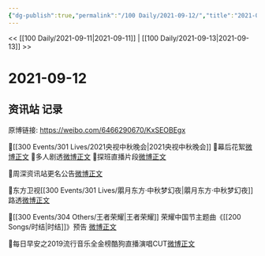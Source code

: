 ```yaml
---
{"dg-publish":true,"permalink":"/100 Daily/2021-09-12/","title":"2021-09-12","created":"2023-04-10T14:12:10.248+08:00","updated":"2023-04-10T14:13:02.465+08:00"}
---
```



<< [[100 Daily/2021-09-11\|2021-09-11]] | [[100 Daily/2021-09-13\|2021-09-13]] >>

# 2021-09-12

## 资讯站 记录

原博链接: https://weibo.com/6466290670/KxSEOBEgx

💫[[300 Events/301 Lives/2021央视中秋晚会\|2021央视中秋晚会]]
🌟幕后花絮[微博正文](https://m.weibo.cn/6466290670/4680566958197902)
🌟多人剧透[微博正文](https://m.weibo.cn/6466290670/4680556065065845)
🌟探班直播片段[微博正文](https://m.weibo.cn/6466290670/4680642447279986)

💫周深资讯站更名公告[微博正文](https://m.weibo.cn/6466290670/4680685820056218)

💫东方卫视[[300 Events/301 Lives/朤月东方·中秋梦幻夜\|朤月东方·中秋梦幻夜]]路透[微博正文](https://m.weibo.cn/6466290670/4680558493303250)

💫[[300 Events/304 Others/王者荣耀\|王者荣耀]] 荣耀中国节主题曲《[[200 Songs/时结\|时结]]》预告 [微博正文](https://m.weibo.cn/6466290670/4680646901629747)

💫每日早安之2019流行音乐全金榜酷狗直播演唱CUT[微博正文](https://m.weibo.cn/6466290670/4680520568407879)
